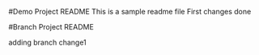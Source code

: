 #Demo Project README
This is a sample readme file
First
changes done

#Branch Project README

adding branch change1

